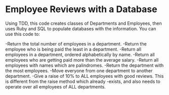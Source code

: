 # Employee Reviews with a Database

Using TDD, this code creates classes of Departments and Employees, then uses Ruby and SQL to populate databases with the information. You can use this code to:

-Return the total number of employees in a department.
-Return the employee who is being paid the least in a department.
-Return all employees in a department, ordered alphabetically by name.
-Return all employees who are getting paid more than the average salary.
-Return all employees with names which are palindromes.
-Return the department with the most employees.
-Move everyone from one department to another department.
-Give a raise of 10% to ALL employees with good reviews. This is different from the raise method which already -exists, and also needs to operate over all employees of ALL departments.
